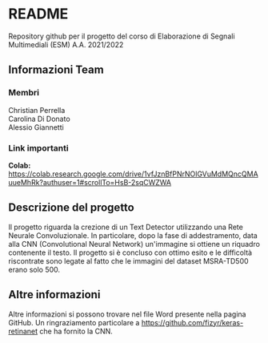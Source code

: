 # README
Repository github per il progetto del corso di Elaborazione di Segnali Multimediali (ESM) A.A. 2021/2022

## Informazioni Team

### Membri
Christian Perrella  
Carolina Di Donato  
Alessio Giannetti

### Link importanti
**Colab:** https://colab.research.google.com/drive/1vfJznBfPNrNOlGVuMdMQncQMAuueMhRk?authuser=1#scrollTo=HsB-2sqCWZWA

## Descrizione del progetto
Il progetto riguarda la crezione di un Text Detector utilizzando una Rete Neurale Convoluzionale. In particolare, dopo la fase di addestramento, data alla CNN (Convolutional Neural Network) un'immagine si ottiene un riquadro contenente il testo. Il progetto si è concluso con ottimo esito e le difficoltà riscontrate sono legate al fatto che le immagini del dataset MSRA-TD500 erano solo 500.

## Altre informazioni
Altre informazioni si possono trovare nel file Word presente nella pagina GitHub. Un ringraziamento particolare a https://github.com/fizyr/keras-retinanet che ha fornito la CNN.
